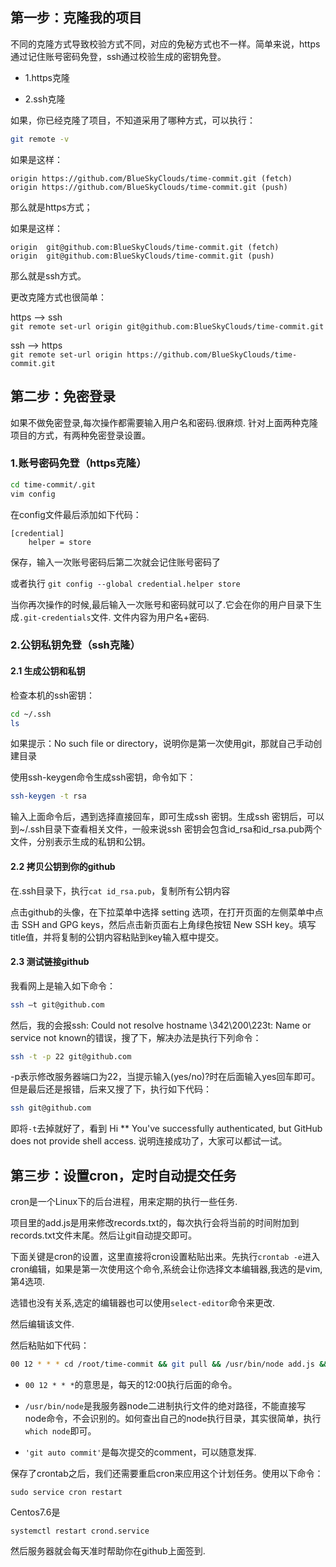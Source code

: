## 第一步：克隆我的项目

不同的克隆方式导致校验方式不同，对应的免秘方式也不一样。简单来说，https通过记住账号密码免登，ssh通过校验生成的密钥免登。
  
- 1.https克隆

- 2.ssh克隆


如果，你已经克隆了项目，不知道采用了哪种方式，可以执行：

```bash
git remote -v
```
如果是这样：  

```
origin https://github.com/BlueSkyClouds/time-commit.git (fetch)  
origin https://github.com/BlueSkyClouds/time-commit.git (push)  
```
那么就是https方式； 

如果是这样：  

```
origin	git@github.com:BlueSkyClouds/time-commit.git (fetch)  
origin	git@github.com:BlueSkyClouds/time-commit.git (push)  
```
那么就是ssh方式。  

更改克隆方式也很简单：  

https ——> ssh  
`git remote set-url origin git@github.com:BlueSkyClouds/time-commit.git`

ssh ——> https  
`git remote set-url origin https://github.com/BlueSkyClouds/time-commit.git`

## 第二步：免密登录
如果不做免密登录,每次操作都需要输入用户名和密码.很麻烦.
针对上面两种克隆项目的方式，有两种免密登录设置。

### 1.账号密码免登（https克隆）
```bash
cd time-commit/.git
vim config
```
在config文件最后添加如下代码：

```
[credential]  
    helper = store
```
保存，输入一次账号密码后第二次就会记住账号密码了


或者执行
`git config --global credential.helper store`

当你再次操作的时候,最后输入一次账号和密码就可以了.它会在你的用户目录下生成`.git-credentials`文件.
文件内容为用户名+密码.

### 2.公钥私钥免登（ssh克隆）

#### 2.1 生成公钥和私钥

检查本机的ssh密钥：
```bash
cd ~/.ssh 
ls
```
如果提示：No such file or directory，说明你是第一次使用git，那就自己手动创建目录  

使用ssh-keygen命令生成ssh密钥，命令如下：

```bash
ssh-keygen -t rsa
```
输入上面命令后，遇到选择直接回车，即可生成ssh 密钥。生成ssh 密钥后，可以到~/.ssh目录下查看相关文件，一般来说ssh 密钥会包含id_rsa和id_rsa.pub两个文件，分别表示生成的私钥和公钥。

#### 2.2 拷贝公钥到你的github
在.ssh目录下，执行`cat id_rsa.pub`，复制所有公钥内容

点击github的头像，在下拉菜单中选择 setting 选项，在打开页面的左侧菜单中点击 SSH and GPG keys，然后点击新页面右上角绿色按钮 New SSH key。填写title值，并将复制的公钥内容粘贴到key输入框中提交。

#### 2.3 测试链接github
我看网上是输入如下命令：

```bash
ssh –t git@github.com
```
然后，我的会报ssh: Could not resolve hostname \342\200\223t: Name or service not known的错误，搜了下，解决办法是执行下列命令：

```bash
ssh -t -p 22 git@github.com 
```
-p表示修改服务器端口为22，当提示输入(yes/no)?时在后面输入yes回车即可。但是最后还是报错，后来又搜了下，执行如下代码：
```bash
ssh git@github.com
```
即将`-t`去掉就好了，看到 Hi ** You've successfully authenticated, but GitHub does not provide shell access. 说明连接成功了，大家可以都试一试。

## 第三步：设置cron，定时自动提交任务
cron是一个Linux下的后台进程，用来定期的执行一些任务.    

项目里的add.js是用来修改records.txt的，每次执行会将当前的时间附加到records.txt文件末尾。然后让git自动提交即可。

下面关键是cron的设置，这里直接将cron设置粘贴出来。先执行`crontab -e`进入cron编辑，如果是第一次使用这个命令,系统会让你选择文本编辑器,我选的是vim,第4选项.

选错也没有关系,选定的编辑器也可以使用`select-editor`命令来更改.

然后编辑该文件.

然后粘贴如下代码：

```bash
00 12 * * * cd /root/time-commit && git pull && /usr/bin/node add.js && git commit -a -m 'git auto commit' && git push origin master 
```
* `00 12 * * *`的意思是，每天的12:00执行后面的命令。  

* `/usr/bin/node`是我服务器node二进制执行文件的绝对路径，不能直接写node命令，不会识别的。如何查出自己的node执行目录，其实很简单，执行`which node`即可。

* `'git auto commit'`是每次提交的comment，可以随意发挥.

保存了crontab之后，我们还需要重启cron来应用这个计划任务。使用以下命令：

```
sudo service cron restart
```
Centos7.6是
```
systemctl restart crond.service
```
然后服务器就会每天准时帮助你在github上面签到.
